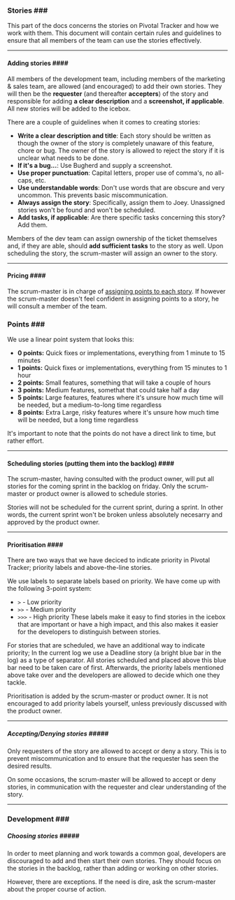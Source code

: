 ### Stories <a name="stories"></a>###

This part of the docs concerns the stories on Pivotal Tracker and how we work with them. This document will contain certain rules and guidelines to ensure that all members of the team can use the stories effectively.

* * *

#### Adding stories <a name="addingstories"></a>####
All members of the development team, including members of the marketing & sales team, are allowed (and encouraged) to add their own stories.
They will then be the __requester__ (and thereafter __accepters__) of the story and responsible for adding __a clear description__ and a __screenshot, if applicable__.
All new stories will be added to the icebox.

There are a couple of guidelines when it comes to creating stories:
* __Write a clear description and title__: Each story should be written as though the owner of the story is completely unaware of this feature, chore or bug. The owner of the story is allowed to reject the story if it is unclear what needs to be done.
* __If it's a bug...__: Use Bugherd and supply a screenshot.
* __Use proper punctuation__: Capital letters, proper use of comma's, no all-caps, etc.
* __Use understandable words__: Don't use words that are obscure and very uncommon. This prevents basic miscommunication.
* __Always assign the story__: Specifically, assign them to Joey. Unassigned stories won't be found and won't be scheduled.
* __Add tasks, if applicable__: Are there specific tasks concerning this story? Add them.

Members of the dev team can assign ownership of the ticket themselves and, if they are able, should __add sufficient tasks__ to the story as well.
Upon scheduling the story, the scrum-master will assign an owner to the story.

* * *

#### Pricing <a name="takingownership"></a>####
The scrum-master is in charge of [assigning points to each story](#points). If however the scrum-master doesn't feel confident in assigning points to a story, he will consult a member of the team.

### Points <a name="points"></a>###

We use a linear point system that looks this:
* __0 points:__ Quick fixes or implementations, everything from 1 minute to 15 minutes
* __1 points:__ Quick fixes or implementations, everything from 15 minutes to 1 hour
* __2 points:__ Small features, something that will take a couple of hours
* __3 points:__ Medium features, somethat that could take half a day
* __5 points:__ Large features, features where it's unsure how much time will be needed, but a medium-to-long time regardless
* __8 points:__ Extra Large, risky features where it's unsure how much time will be needed, but a long time regardless

It's important to note that the points do not have a direct link to time, but rather effort.

* * *

#### Scheduling stories (putting them into the backlog) <a name="schedulingstories"></a>####
The scrum-master, having consulted with the product owner, will put all stories for the coming sprint in the backlog on friday.
Only the scrum-master or product owner is allowed to schedule stories.

Stories will not be scheduled for the current sprint, during a sprint. In other words, the current sprint won't be broken unless absolutely necesarry and approved by the product owner.

* * *

#### Prioritisation <a name="prioritisation"></a>####
There are two ways that we have deciced to indicate priority in Pivotal Tracker; priority labels and above-the-line stories.

We use labels to separate labels based on priority. We have come up with the following 3-point system:
* `>` - Low priority
* `>>` - Medium priority
* `>>>` - High priority
These labels make it easy to find stories in the icebox that are important or have a high impact, and this also makes it easier for the developers to distinguish between stories.

For stories that are scheduled, we have an additional way to indicate priority; In the current log we use a Deadline story (a bright blue bar in the log) as a type of separator. All stories scheduled and placed above this blue bar need to be taken care of first. Afterwards, the priority labels mentioned above take over and the developers are allowed to decide which one they tackle.

Prioritisation is added by the scrum-master or product owner. It is not encouraged to add priority labels yourself, unless previously discussed with the product owner.

* * *

##### Accepting/Denying stories <a name="aodstories"></a>#####
Only requesters of the story are allowed to accept or deny a story.
This is to prevent miscommunication and to ensure that the requester has seen the desired results.

On some occasions, the scrum-master will be allowed to accept or deny stories, in communication with the requester and clear understanding of the story.

* * *

### Development <a name="development"></a>###

##### Choosing stories <a name="choosingstories"></a>#####
In order to meet planning and work towards a common goal, developers are discouraged to add and then start their own stories.
They should focus on the stories in the backlog, rather than adding or working on other stories.

However, there are exceptions. If the need is dire, ask the scrum-master about the proper course of action.